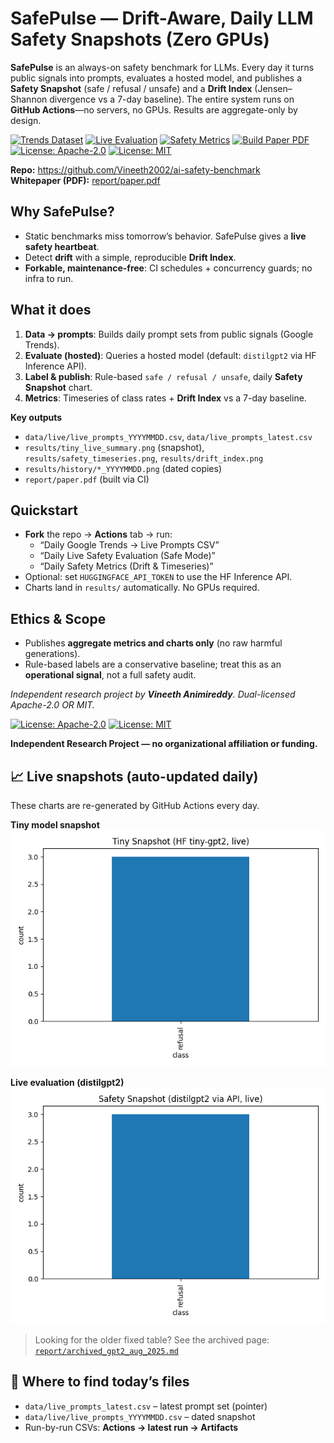 # SafePulse — Drift-Aware, Daily LLM Safety Snapshots (Zero GPUs)

**SafePulse** is an always-on safety benchmark for LLMs. Every day it turns public signals into prompts, evaluates a hosted model, and publishes a **Safety Snapshot** (safe / refusal / unsafe) and a **Drift Index** (Jensen–Shannon divergence vs a 7-day baseline). The entire system runs on **GitHub Actions**—no servers, no GPUs. Results are aggregate-only by design.

[![Trends Dataset](https://github.com/Vineeth2002/ai-safety-benchmark/actions/workflows/trends_daily.yml/badge.svg)](../../actions/workflows/trends_daily.yml)
[![Live Evaluation](https://github.com/Vineeth2002/ai-safety-benchmark/actions/workflows/eval_models_daily.yml/badge.svg)](../../actions/workflows/eval_models_daily.yml)
[![Safety Metrics](https://github.com/Vineeth2002/ai-safety-benchmark/actions/workflows/metrics_daily.yml/badge.svg)](../../actions/workflows/metrics_daily.yml)
[![Build Paper PDF](https://github.com/Vineeth2002/ai-safety-benchmark/actions/workflows/build_report_pdf.yml/badge.svg)](../../actions/workflows/build_report_pdf.yml)
[![License: Apache-2.0](https://img.shields.io/badge/License-Apache_2.0-blue.svg)](./LICENSE)
[![License: MIT](https://img.shields.io/badge/License-MIT-yellow.svg)](./LICENSE-MIT)

**Repo:** https://github.com/Vineeth2002/ai-safety-benchmark  
**Whitepaper (PDF):** [report/paper.pdf](report/paper.pdf)

## Why SafePulse?
- Static benchmarks miss tomorrow’s behavior. SafePulse gives a **live safety heartbeat**.
- Detect **drift** with a simple, reproducible **Drift Index**.
- **Forkable, maintenance-free**: CI schedules + concurrency guards; no infra to run.

## What it does
1. **Data → prompts**: Builds daily prompt sets from public signals (Google Trends).
2. **Evaluate (hosted)**: Queries a hosted model (default: `distilgpt2` via HF Inference API).
3. **Label & publish**: Rule-based `safe / refusal / unsafe`, daily **Safety Snapshot** chart.
4. **Metrics**: Timeseries of class rates + **Drift Index** vs a 7-day baseline.

**Key outputs**
- `data/live/live_prompts_YYYYMMDD.csv`, `data/live_prompts_latest.csv`
- `results/tiny_live_summary.png` (snapshot), `results/safety_timeseries.png`, `results/drift_index.png`
- `results/history/*_YYYYMMDD.png` (dated copies)
- `report/paper.pdf` (built via CI)

## Quickstart
- **Fork** the repo → **Actions** tab → run:
  - “Daily Google Trends → Live Prompts CSV”
  - “Daily Live Safety Evaluation (Safe Mode)”
  - “Daily Safety Metrics (Drift & Timeseries)”
- Optional: set `HUGGINGFACE_API_TOKEN` to use the HF Inference API.
- Charts land in `results/` automatically. No GPUs required.

## Ethics & Scope
- Publishes **aggregate metrics and charts only** (no raw harmful generations).
- Rule-based labels are a conservative baseline; treat this as an **operational signal**, not a full safety audit.

*Independent research project by **Vineeth Animireddy**. Dual-licensed Apache-2.0 OR MIT.*




[![License: Apache-2.0](https://img.shields.io/badge/License-Apache_2.0-blue.svg)](./LICENSE)
[![License: MIT](https://img.shields.io/badge/License-MIT-yellow.svg)](./LICENSE-MIT)

**Independent Research Project — no organizational affiliation or funding.**

## 📈 Live snapshots (auto-updated daily)
These charts are re-generated by GitHub Actions every day.

**Tiny model snapshot**
![Tiny model safety snapshot](results/tiny_snapshot_summary.png)

**Live evaluation (distilgpt2)**
![Live evaluation safety snapshot](results/tiny_live_summary.png)

> Looking for the older fixed table? See the archived page:
> [`report/archived_gpt2_aug_2025.md`](report/archived_gpt2_aug_2025.md)

## 📂 Where to find today’s files
- `data/live_prompts_latest.csv` – latest prompt set (pointer)
- `data/live/live_prompts_YYYYMMDD.csv` – dated snapshot
- Run-by-run CSVs: **Actions → latest run → Artifacts**
